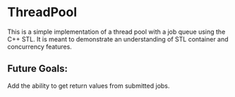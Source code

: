 # ThreadPool

This is a simple implementation of a thread pool with a job queue
using the C++ STL. It is meant to demonstrate an understanding of 
STL container and concurrency features.

## Future Goals:
Add the ability to get return values from submitted jobs.

